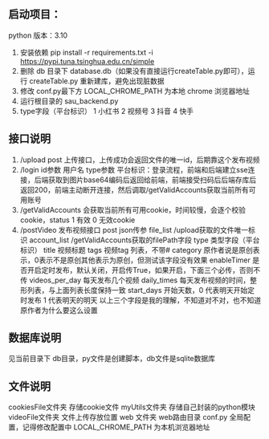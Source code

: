 ## 启动项目：
python 版本：3.10
1. 安装依赖
    pip install -r requirements.txt -i https://pypi.tuna.tsinghua.edu.cn/simple
2. 删除 db 目录下 database.db（如果没有直接运行createTable.py即可），运行 createTable.py 重新建库，避免出现脏数据
3. 修改 conf.py最下方 LOCAL_CHROME_PATH 为本地 chrome 浏览器地址
4. 运行根目录的 sau_backend.py
5. type字段（平台标识） 1 小红书 2 视频号 3 抖音 4 快手
## 接口说明
1. /upload post
    上传接口，上传成功会返回文件的唯一id，后期靠这个发布视频
2. /login id参数 用户名 type参数 平台标识：登录流程，前端和后端建立sse连接，后端获取到图片base64编码后返回给前端，前端接受扫码后后端存库后返回200，前端主动断开连接，然后调取/getValidAccounts获取当前所有可用账号
3. /getValidAccounts 会获取当前所有可用cookie，时间较慢，会逐个校验cookie，status 1 有效 0 无效cookie
4. /postVideo 发布视频接口 post json传参
    file_list      /upload获取的文件唯一标识
    account_list   /getValidAccounts获取的filePath字段
    type           类型字段（平台标识）
    title          视频标题
    tags           视频tag 列表，不带#
    category       原作者说是原创表示，0表示不是原创其他表示为原创，但测试该字段没有效果
    enableTimer    是否开启定时发布，默认关闭，开启传True，如果开启，下面三个必传，否则不传
    videos_per_day 每天发布几个视频
    daily_times    每天发布视频的时间，整形列表，与上面列表长度保持一致
    start_days     开始天数，0 代表明天开始定时发布 1 代表明天的明天
    以上三个字段是我的理解，不知道对不对，也不知道原作者为什么要这么设置
## 数据库说明
见当前目录下 db目录，py文件是创建脚本，db文件是sqlite数据库
## 文件说明
cookiesFile文件夹 存储cookie文件
myUtils文件夹 存储自己封装的python模块
videoFile文件夹 文件上传存放位置
web 文件夹 web路由目录
conf.py 全局配置，记得修改配置中 LOCAL_CHROME_PATH 为本机浏览器地址